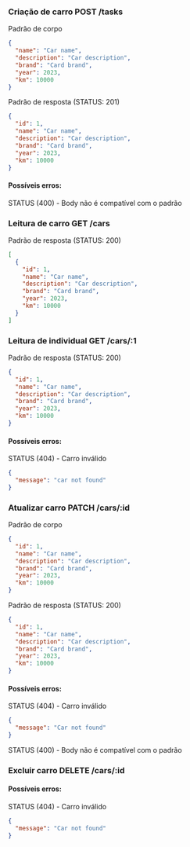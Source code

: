 ### Criação de carro POST /tasks

Padrão de corpo

```json
{
  "name": "Car name",
  "description": "Car description",
  "brand": "Card brand",
  "year": 2023,
  "km": 10000
}
```

Padrão de resposta (STATUS: 201)

```json
{
  "id": 1,
  "name": "Car name",
  "description": "Car description",
  "brand": "Card brand",
  "year": 2023,
  "km": 10000
}
```

#### Possíveis erros:

STATUS (400) - Body não é compatível com o padrão

### Leitura de carro GET /cars

Padrão de resposta (STATUS: 200)

```json
[
  {
    "id": 1,
    "name": "Car name",
    "description": "Car description",
    "brand": "Card brand",
    "year": 2023,
    "km": 10000
  }
]
```

### Leitura de individual GET /cars/:1

Padrão de resposta (STATUS: 200)

```json
{
  "id": 1,
  "name": "Car name",
  "description": "Car description",
  "brand": "Card brand",
  "year": 2023,
  "km": 10000
}
```

#### Possíveis erros:

STATUS (404) - Carro inválido

```json
{
  "message": "car not found"
}
```

### Atualizar carro PATCH /cars/:id

Padrão de corpo

```json
{
  "id": 1,
  "name": "Car name",
  "description": "Car description",
  "brand": "Card brand",
  "year": 2023,
  "km": 10000
}
```

Padrão de resposta (STATUS: 200)

```json
{
  "id": 1,
  "name": "Car name",
  "description": "Car description",
  "brand": "Card brand",
  "year": 2023,
  "km": 10000
}
```

#### Possíveis erros:

STATUS (404) - Carro inválido

```json
{
  "message": "Car not found"
}
```

STATUS (400) - Body não é compatível com o padrão

### Excluir carro DELETE /cars/:id

#### Possíveis erros:

STATUS (404) - Carro inválido

```json
{
  "message": "Car not found"
}
```
